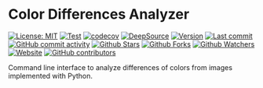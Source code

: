 # Color Differences Analyzer

[![License: MIT](https://img.shields.io/badge/License-MIT-green.svg)](https://opensource.org/licenses/MIT)
[![Test](https://github.com/leynier/color-differences-analyzer/workflows/CI/badge.svg)](https://github.com/leynier/color-differences-analyzer/actions?query=workflow%3ACI)
[![codecov](https://codecov.io/gh/leynier/color-differences-analyzer/branch/main/graph/badge.svg?token=Z1MEEL3EAB)](https://codecov.io/gh/leynier/color-differences-analyzer)
[![DeepSource](https://deepsource.io/gh/leynier/color-differences-analyzer.svg/?label=active+issues)](https://deepsource.io/gh/leynier/color-differences-analyzer/?ref=repository-badge)
[![Version](https://img.shields.io/pypi/v/color-differences-analyzer?color=%2334D058&label=Version)](https://pypi.org/project/color-differences-analyzer)
[![Last commit](https://img.shields.io/github/last-commit/leynier/color-differences-analyzer.svg?style=flat)](https://github.com/leynier/color-differences-analyzer/commits)
[![GitHub commit activity](https://img.shields.io/github/commit-activity/m/leynier/color-differences-analyzer)](https://github.com/leynier/color-differences-analyzer/commits)
[![Github Stars](https://img.shields.io/github/stars/leynier/color-differences-analyzer?style=flat&logo=github)](https://github.com/leynier/color-differences-analyzer/stargazers)
[![Github Forks](https://img.shields.io/github/forks/leynier/color-differences-analyzer?style=flat&logo=github)](https://github.com/leynier/color-differences-analyzer/network/members)
[![Github Watchers](https://img.shields.io/github/watchers/leynier/color-differences-analyzer?style=flat&logo=github)](https://github.com/leynier/color-differences-analyzer)
[![Website](https://img.shields.io/website?up_message=online&url=https%3A%2F%2Fleynier.github.io/color-differences-analyzer)](https://leynier.github.io/color-differences-analyzer)
[![GitHub contributors](https://img.shields.io/github/contributors/leynier/color-differences-analyzer)](https://github.com/leynier/color-differences-analyzer/graphs/contributors)

Command line interface to analyze differences of colors from images implemented with Python.
